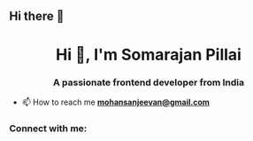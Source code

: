 ## Hi there 👋

<h1 align="center">Hi 👋, I'm Somarajan Pillai</h1>
<h3 align="center">A passionate frontend developer from India</h3>

- 📫 How to reach me **mohansanjeevan@gmail.com**

<h3 align="left">Connect with me:</h3>
<p align="left">
</p>

